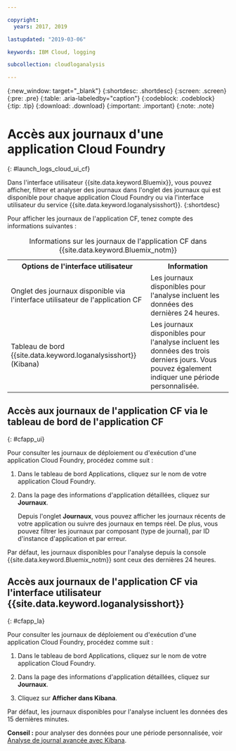 ```yaml
---

copyright:
  years: 2017, 2019

lastupdated: "2019-03-06"

keywords: IBM Cloud, logging

subcollection: cloudloganalysis

---
```


{:new_window: target="_blank"}
{:shortdesc: .shortdesc}
{:screen: .screen}
{:pre: .pre}
{:table: .aria-labeledby="caption"}
{:codeblock: .codeblock}
{:tip: .tip}
{:download: .download}
{:important: .important}
{:note: .note}

# Accès aux journaux d'une application Cloud Foundry
{: #launch_logs_cloud_ui_cf}

Dans l'interface utilisateur {{site.data.keyword.Bluemix}}, vous pouvez afficher, filtrer et analyser des journaux dans l'onglet des journaux qui est disponible pour chaque application Cloud Foundry ou via l'interface utilisateur du service {{site.data.keyword.loganalysisshort}}.
{:shortdesc}

Pour afficher les journaux de l'application CF, tenez compte des informations suivantes : 

<table>
  <caption>Informations sur les journaux de l'application CF dans {{site.data.keyword.Bluemix_notm}}</caption>
  <tr>
    <th>Options de l'interface utilisateur</th>
    <th>Information</th>
  </tr>
  <tr>
    <td>Onglet des journaux disponible via l'interface utilisateur de l'application CF </td>
    <td>Les journaux disponibles pour l'analyse incluent les données des dernières 24 heures.</td>
  </tr>
  <tr>
    <td>Tableau de bord {{site.data.keyword.loganalysisshort}} (Kibana)</td>
    <td>Les journaux disponibles pour l'analyse incluent les données des trois derniers jours. Vous pouvez également indiquer une période personnalisée.</td>
  </tr>
</table>


## Accès aux journaux de l'application CF via le tableau de bord de l'application CF 
{: #cfapp_ui}

Pour consulter les journaux de déploiement ou d'exécution d'une application Cloud Foundry, procédez comme suit :

1. Dans le tableau de bord Applications, cliquez sur le nom de votre application Cloud Foundry. 
    
2. Dans la page des informations d'application détaillées, cliquez sur **Journaux**.
    
    Depuis l'onglet **Journaux**, vous pouvez afficher les journaux récents de votre application ou suivre des journaux en temps réel. De plus, vous pouvez filtrer les journaux par composant (type de journal), par ID d'instance d'application et par erreur.
    
Par défaut, les journaux disponibles pour l'analyse depuis la console {{site.data.keyword.Bluemix_notm}} sont ceux des dernières 24 heures.


## Accès aux journaux de l'application CF via l'interface utilisateur {{site.data.keyword.loganalysisshort}} 
{: #cfapp_la}

Pour consulter les journaux de déploiement ou d'exécution d'une application Cloud Foundry, procédez comme suit :

1. Dans le tableau de bord Applications, cliquez sur le nom de votre application Cloud Foundry. 
    
2. Dans la page des informations d'application détaillées, cliquez sur **Journaux**.
    
3. Cliquez sur **Afficher dans Kibana**.

Par défaut, les journaux disponibles pour l'analyse incluent les données des 15 dernières minutes.

**Conseil :** pour analyser des données pour une période personnalisée, voir [Analyse de journal avancée avec Kibana](/docs/services/CloudLogAnalysis/kibana?topic=cloudloganalysis-analyzing_logs_Kibana#analyzing_logs_Kibana). 


